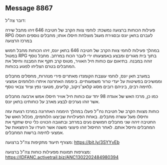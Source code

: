## Message 8867

דובר צה"ל:

פעילות הכוחות ברצועה נמשכת: לוחמי צוות הקרב של חטיבה 646 זיהו מחבל שירה RPG לעברם בחאן יונס ובסגירת מעגל מוצלחת חיסלו אותו; מחבלים נוספים חוסלו במרכז הרצועה

במהלך פעילות לוחמי צוות הקרב של חטיבה 646 בחאן יונס, זיהו הכוחות מחבל חמוש במטול RPG בתוך בית מגורים ומבצע באמצעותו ירי לעבר הכוח במרחב. מחבל נוסף זוהה במבנה. בתיאום עם כוחות חיל האוויר, מטוס קרב תקף את המבנה וחיסל את המחבלים בטרם הצליחו לפגוע בכוחות.

במערב חאן יונס, לוחמי עוצבת הקומנדו מאתרים פירי מנהרות, מחסלים מחבלים וממשיכים בפשיטות על יעדי טרור משמעותיים. ביממה האחרונה איתרו הלוחמים אמצעי לחימה רבים, ביניהם רובים מסוג קלאצ׳ניקוב, קליעים, מטעני נפץ וציוד צבאי נוסף. 

כמו כן, מרכז האש של אוגדה 98 יחד עם כוחות חיל אוויר חיסלו אמש ארבעה מחבלים אשר זוהו נערכים לבצע מארב על כוחותינו בחאן יונס.

כוחות מצוות הקרב של חטיבת נח״ל פעלו במהלך היממה האחרונה במרכז רצועת עזה וחיסלו מעל עשרה מחבלים.
באחת הפעילויות שביצעו הלוחמים, מכלול האש של החטיבה זיהה שני מחבלים חמושים נעים במרחב ובתגובה הכווינו כלי טיס שתקף את המחבלים וחיסל אותם. לאחר החיסול זוהו פיצוצי משנה אשר העידו על הימצאות של אמצעי לחימה ברשות המחבלים.

מצורף תיעוד מתקיפות צה"ל ברצועה: https://bit.ly/3SYYvEb

מצורפות תמונות מפעילות כוחות צה"ל ברצועה: https://IDFANC.activetrail.biz/ANC1302202484980394

